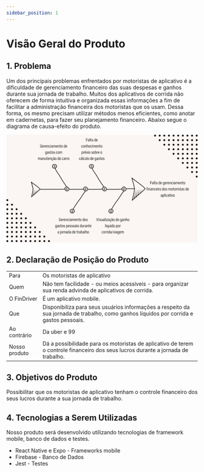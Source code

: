 ```yaml
---
sidebar_position: 1
---
```


# Visão Geral do Produto

## 1. Problema

Um dos principais problemas enfrentados por motoristas de 
aplicativo é a dificuldade de gerenciamento financeiro das suas despesas e ganhos durante sua jornada de trabalho.
Muitos dos aplicativos de corrida não oferecem de forma intuitiva e organizada essas informações a fim de facilitar a administração financeira dos motoristas que os usam.
Dessa forma, os mesmo precisam utilizar métodos menos eficientes, como anotar em cadernetas,  para fazer seu planejamento financeiro. Abaixo segue o diagrama de causa-efeito do produto.

![Diagrama de Ishikawa](img/diagrama_ishikawa.jpg)

## 2. Declaração de Posição do Produto

<table>
<tbody>
  <tr>
    <td><span>Para</span></td>
    <td>Os motoristas de aplicativo</td>
  </tr>
  <tr>
    <td> <span>Quem</span></td>
    <td>Não tem facilidade - ou meios acessíveis - para organizar sua renda advinda de aplicativos de corrida.</td>
  </tr>
  <tr>
    <td><span>O FinDriver</span></td>
    <td>É um aplicativo mobile.</td>
  </tr>
  <tr>
    <td><span>Que</span></td>
    <td>Disponibiliza para seus usuários informações a respeito da sua jornada de trabalho, como ganhos líquidos por corrida e gastos pessoais.</td>
  </tr>
  <tr>
    <td><span>Ao contrário</span></td>
    <td>Da uber e 99</td>
  </tr>
  <tr>
    <td><span>Nosso produto</span></td>
    <td>Dá a possibilidade para os motoristas de aplicativo de terem o controle financeiro dos seus lucros durante a jornada de trabalho.</td>
  </tr>
</tbody>
</table>

## 3. Objetivos do Produto

Possibilitar que os motoristas de aplicativo tenham o controle financeiro dos seus lucros durante a sua jornada de trabalho. 

## 4. Tecnologias a Serem Utilizadas

Nosso produto será desenvolvido utilizando tecnologias de framework mobile, banco de dados e testes.

- React Native e Expo - Frameworks mobile
- Firebase - Banco de Dados
- Jest - Testes
